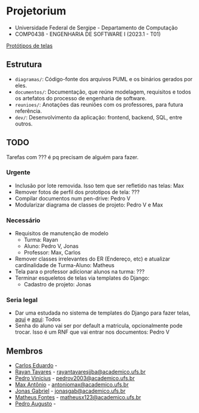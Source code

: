 # Projetorium

* Universidade Federal de Sergipe - Departamento de Computação
* COMP0438 - ENGENHARIA DE SOFTWARE I (2023.1 - T01)

[Protótipos de telas]([https://www.figma.com/files/team/1262194734143804841/shardpegasus17's-team?fuid=1262194729814672455](https://www.figma.com/team_invite/redeem/41WAUZlTE9xhkFDD1W9q3R))

## Estrutura

* `diagramas/`: Código-fonte dos arquivos PUML e os binários gerados por eles.
* `documentos/`: Documentação, que reúne modelagem, requisitos e todos os
  artefatos do processo de engenharia de software.
* `reunioes/`: Anotações das reuniões com os professores, para futura
  referência.
* `dev/`: Desenvolvimento da aplicação: frontend, backend, SQL, entre outros.

## TODO

Tarefas com ??? é pq precisam de alguém para fazer.

### Urgente

- Inclusão por lote removida. Isso tem que ser refletido nas telas: Max
- Remover fotos de perfil dos prototipos de tela: ???
- Compilar documentos num pen-drive: Pedro V
- Modularizar diagrama de classes de projeto: Pedro V e Max

### Necessário

- Requisitos de manutenção de modelo
  - Turma: Rayan
  - Aluno: Pedro V, Jonas
  - Professor: Max, Carlos
- Remover classes irrelevantes do ER (Endereço, etc) e atualizar cardinalidade de Turma-Aluno: Matheus
- Tela para o professor adicionar alunos na turma: ???
- Terminar esqueletos de telas via templates do Django:
  - Cadastro de projeto: Jonas

### Seria legal

- Dar uma estudada no sistema de templates do Django para fazer telas,
  [aqui](https://docs.djangoproject.com/en/5.0/topics/templates/) e 
  [aqui](https://docs.djangoproject.com/en/5.0/ref/templates/): Todos
- Senha do aluno vai ser por default a matricula, opcionalmente pode trocar. Isso é um RNF que vai entrar nos documentos: Pedro V

## Membros
* [Carlos Eduardo](https://github.com/Eduardocesn) - 
* [Rayan Tavares](https://github.com/Rayan01261) - [rayantavaresjjba@academico.ufs.br](mailto:rayantavaresjjba@acadeimoc.ufs.br)
* [Pedro Vinícius](https://github.com/Pedro-V) - [pedrov2003@academico.ufs.br](mailto:pedrov2003@acadeimoc.ufs.br)
* [Max Antônio](https://github.com/Max-Antonio) - [antoniomax@academico.ufs.br](mailto:antoniomax@academico.ufs.br)
* [Jonas Gabriel](https://github.com/jonasgabrieel) - [jonasgab@academico.ufs.br](mailto:jonasgab@academico.ufs.br)
* [Matheus Fontes](https://github.com/Ultedad) - [matheusx123@academico.ufs.br](mailto:matheusx123@academico.ufs.br)
* [Pedro Augusto](https://github.com/PedroAgsto) - 
